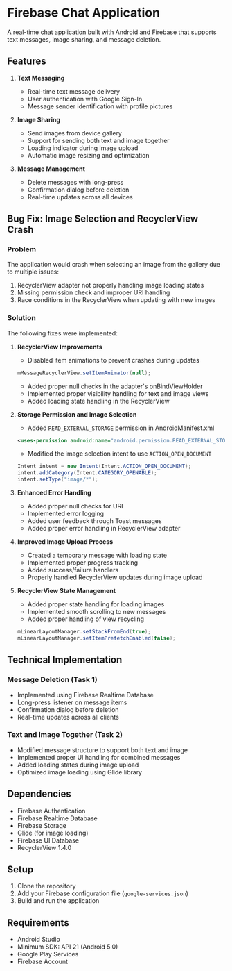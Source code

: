 # Firebase Chat Application

A real-time chat application built with Android and Firebase that supports text messages, image sharing, and message deletion.

## Features

1. **Text Messaging**
   - Real-time text message delivery
   - User authentication with Google Sign-In
   - Message sender identification with profile pictures

2. **Image Sharing**
   - Send images from device gallery
   - Support for sending both text and image together
   - Loading indicator during image upload
   - Automatic image resizing and optimization

3. **Message Management**
   - Delete messages with long-press
   - Confirmation dialog before deletion
   - Real-time updates across all devices

## Bug Fix: Image Selection and RecyclerView Crash

### Problem
The application would crash when selecting an image from the gallery due to multiple issues:
1. RecyclerView adapter not properly handling image loading states
2. Missing permission check and improper URI handling
3. Race conditions in the RecyclerView when updating with new images

### Solution
The following fixes were implemented:

1. **RecyclerView Improvements**
   - Disabled item animations to prevent crashes during updates
   ```java
   mMessageRecyclerView.setItemAnimator(null);
   ```
   - Added proper null checks in the adapter's onBindViewHolder
   - Implemented proper visibility handling for text and image views
   - Added loading state handling in the RecyclerView

2. **Storage Permission and Image Selection**
   - Added `READ_EXTERNAL_STORAGE` permission in AndroidManifest.xml
   ```xml
   <uses-permission android:name="android.permission.READ_EXTERNAL_STORAGE"/>
   ```
   - Modified the image selection intent to use `ACTION_OPEN_DOCUMENT`
   ```java
   Intent intent = new Intent(Intent.ACTION_OPEN_DOCUMENT);
   intent.addCategory(Intent.CATEGORY_OPENABLE);
   intent.setType("image/*");
   ```

3. **Enhanced Error Handling**
   - Added proper null checks for URI
   - Implemented error logging
   - Added user feedback through Toast messages
   - Added proper error handling in RecyclerView adapter

4. **Improved Image Upload Process**
   - Created a temporary message with loading state
   - Implemented proper progress tracking
   - Added success/failure handlers
   - Properly handled RecyclerView updates during image upload

5. **RecyclerView State Management**
   - Added proper state handling for loading images
   - Implemented smooth scrolling to new messages
   - Added proper handling of view recycling
   ```java
   mLinearLayoutManager.setStackFromEnd(true);
   mLinearLayoutManager.setItemPrefetchEnabled(false);
   ```

## Technical Implementation

### Message Deletion (Task 1)
- Implemented using Firebase Realtime Database
- Long-press listener on message items
- Confirmation dialog before deletion
- Real-time updates across all clients

### Text and Image Together (Task 2)
- Modified message structure to support both text and image
- Implemented proper UI handling for combined messages
- Added loading states during image upload
- Optimized image loading using Glide library

## Dependencies

- Firebase Authentication
- Firebase Realtime Database
- Firebase Storage
- Glide (for image loading)
- Firebase UI Database
- RecyclerView 1.4.0

## Setup

1. Clone the repository
2. Add your Firebase configuration file (`google-services.json`)
3. Build and run the application

## Requirements

- Android Studio
- Minimum SDK: API 21 (Android 5.0)
- Google Play Services
- Firebase Account 